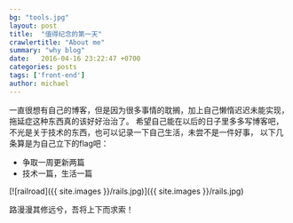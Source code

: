 ```yaml
---
bg: "tools.jpg"
layout: post
title:  "值得纪念的第一天"
crawlertitle: "About me"
summary: "why blog"
date:   2016-04-16 23:22:47 +0700
categories: posts
tags: ['front-end']
author: michael
---
```

一直很想有自己的博客，但是因为很多事情的耽搁，加上自己懒惰迟迟未能实现，拖延症这种东西真的该好好治治了。
希望自己能在以后的日子里多多写博客吧，不光是关于技术的东西，也可以记录一下自己生活，未尝不是一件好事，
以下几条算是为自己立下的flag吧：

- 争取一周更新两篇
- 技术一篇，生活一篇

[![railroad]({{ site.images }}/rails.jpg)]({{ site.images }}/rails.jpg)

路漫漫其修远兮，吾将上下而求索！